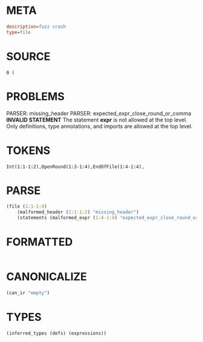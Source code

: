 # META
~~~ini
description=fuzz crash
type=file
~~~
# SOURCE
~~~roc
0 (
~~~
# PROBLEMS
PARSER: missing_header
PARSER: expected_expr_close_round_or_comma
**INVALID STATEMENT**
The statement **expr** is not allowed at the top level.
Only definitions, type annotations, and imports are allowed at the top level.

# TOKENS
~~~zig
Int(1:1-1:2),OpenRound(1:3-1:4),EndOfFile(1:4-1:4),
~~~
# PARSE
~~~clojure
(file (1:1-1:4)
	(malformed_header (1:1-1:2) "missing_header")
	(statements (malformed_expr (1:4-1:4) "expected_expr_close_round_or_comma")))
~~~
# FORMATTED
~~~roc

~~~
# CANONICALIZE
~~~clojure
(can_ir "empty")
~~~
# TYPES
~~~clojure
(inferred_types (defs) (expressions))
~~~